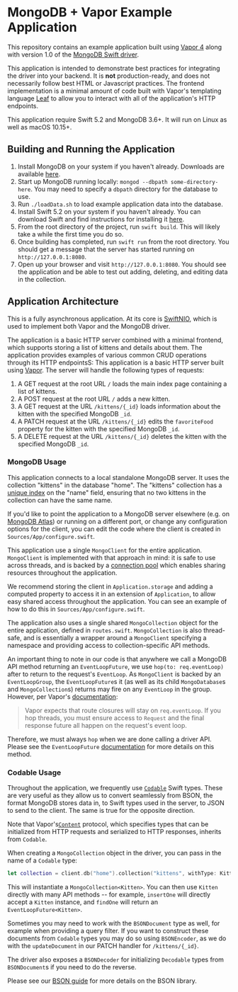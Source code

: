 # MongoDB + Vapor Example Application

This repository contains an example application built using [Vapor 4](vapor.codes) along with version 1.0 of the [MongoDB Swift driver](https://github.com/mongodb/mongo-swift-driver).

This application is intended to demonstrate best practices for integrating the driver into your backend. It is **not** production-ready, and does not necessarily follow best HTML or Javascript practices. The frontend implementation is a minimal amount of code built with Vapor's templating language [Leaf](https://github.com/vapor/leaf) to allow you to interact with all of the application's HTTP endpoints.

This application require Swift 5.2 and MongoDB 3.6+. It will run on Linux as well as macOS 10.15+.

## Building and Running the Application
1. Install MongoDB on your system if you haven't already. Downloads are available [here](https://www.mongodb.com/download-center/community).
1. Start up MongoDB running locally: `mongod --dbpath some-directory-here`. You may need to specify a `dbpath` directory for the database to use.
1. Run `./loadData.sh` to load example application data into the database.
1. Install Swift 5.2 on your system if you haven't already. You can download Swift and find instructions for installing it [here](https://swift.org/download/).
1. From the root directory of the project, run `swift build`. This will likely take a while the first time you do so.
1. Once building has completed, run `swift run` from the root directory. You should get a message that the server has started running on `http://127.0.0.1:8080`.
1. Open up your browser and visit `http://127.0.0.1:8080`. You should see the application and be able to test out adding, deleting, and editing data in the collection.

## Application Architecture

This is a fully asynchronous application. At its core is [SwiftNIO](https://github.com/apple/swift-nio), which is used to implement both Vapor and the MongoDB driver.

The application is a basic HTTP server combined with a minimal frontend, which supports storing a list of kittens and details about them. The application provides examples of various common CRUD operations through its HTTP endpointsS:
This application is a basic HTTP server built using [Vapor](vapor.codes). The server will handle the following types of requests:
1. A GET request at the root URL `/` loads the main index page containing a list of kittens.
1. A POST request at the root URL `/` adds a new kitten.
1. A GET request at the URL `/kittens/{_id}` loads information about the kitten with the specified MongoDB `_id`.
1. A PATCH request at the URL `/kittens/{_id}` edits the `favoriteFood` property for the kitten with the specified MongoDB `_id`.
1. A DELETE request  at the URL `/kittens/{_id}` deletes the kitten with the specified MongoDB `_id`.

### MongoDB Usage
This application connects to a local standalone MongoDB server. It uses the collection "kittens" in the database "home". The "kittens" collection has a [unique index](https://docs.mongodb.com/manual/core/index-unique/) on the "name" field, ensuring that no two kittens in the collection can have the same name.

If you'd like to point the application to a MongoDB server elsewhere (e.g. on [MongoDB Atlas](https://www.mongodb.com/cloud/atlas)) or running on a different port, or change any configuration options for the client, you can edit the code where the client is created in `Sources/App/configure.swift`.

This application use a single `MongoClient` for the entire application. `MongoClient` is implemented with that approach in mind: it is safe to use across threads, and is backed by a [connection pool](https://en.wikipedia.org/wiki/Connection_pool) which enables sharing resources throughout the application.

We recommend storing the client in `Application.storage` and adding a computed property to access it in an extension of `Application`, to allow easy shared access throughout the application. You can see an example of how to do this in `Sources/App/configure.swift`.

The application also uses a single shared `MongoCollection` object for the entire application, defined in `routes.swift`. `MongoCollection` is also thread-safe, and is essentially a wrapper around a `MongoClient` specifying a namespace and providing access to collection-specific API methods.

An important thing to note in our code is that anywhere we call a MongoDB API method returning an `EventLoopFuture`, we use `hop(to: req.eventLoop)` after to return to the request's `EventLoop`. As `MongoClient` is backed by an `EventLoopGroup`, the `EventLoopFuture`s it (as well as its child `MongoDatabase`s and `MongoCollection`s) returns may fire on any `EventLoop` in the group. However, per Vapor's [documentation](https://docs.vapor.codes/4.0/async/):
> Vapor expects that route closures will stay on `req.eventLoop`. If you hop threads, you must ensure access to `Request` and the final response future all happen on the request's event loop.

Therefore, we must always `hop` when we are done calling a driver API. Please see the `EventLoopFuture` [documentation](https://apple.github.io/swift-nio/docs/current/NIO/Classes/EventLoopFuture.html) for more details on this method.

### Codable Usage
Throughout the application, we frequently use [`Codable`](https://developer.apple.com/documentation/swift/codable) Swift types. These are very useful as they allow us to convert seamlessly from BSON, the format MongoDB stores data in, to Swift types used in the server, to JSON to send to the client. The same is true for the opposite direction.

Note that Vapor's[`Content`](https://api.vapor.codes/vapor/master/Vapor/Protocols/Content.html) protocol, which specifies types that can be initialized from HTTP requests and serialized to HTTP responses, inherits from `Codable`.

When creating a `MongoCollection` object in the driver, you can pass in the name of a `Codable` type:
```swift
let collection = client.db("home").collection("kittens", withType: Kitten.self)
```

This will instantiate a `MongoCollection<Kitten>`. You can then use `Kitten` directly with many API methods -- for example, `insertOne` will directly accept a `Kitten` instance, and `findOne` will return an `EventLoopFuture<Kitten>`.

Sometimes you may need to work with the `BSONDocument` type as well, for example when providing a query filter. If you want to construct these documents from `Codable` types you may do so using `BSONEncoder`, as we do with the `updateDocument` in our PATCH handler for `/kittens/{_id}`.

The driver also exposes a `BSONDecoder` for initializing `Decodable` types from `BSONDocument`s if you need to do the reverse.

Please see our [BSON guide](https://mongodb.github.io/mongo-swift-driver/MongoSwift/bson.html) for more details on the BSON library.
